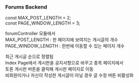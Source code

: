 
### Forums Backend  
  
const MAX_POST_LENGTH = 2;  
const PAGE_WINDOW_LENGTH = 3;  

forumController 모듈에서  
MAX_POST_LENGTH : 한 페이지에 보여지는 게시글의 개수   
PAGE_WINDOW_LENGTH : 한번에 이동할 수 있는 페이지 개수  
  
최근 게시글 순으로 정렬됨  
Index Page에서 게시판을 공지사항으로 바꾸고 종목 페이지에서  
토론 게시판 버튼을 클릭해 게시판 페이지로 이동  
비회원이거나 자신이 작성한 게시글이 아닐 경우 글 수정 버튼 비활성화    
